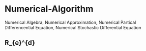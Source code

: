 # Numerical-Algorithm
Numerical Algebra, Numerical Approximation, Numerical Partical Differencential Equation, Numerical Stochastic Differential Equation



## R_{e}^{d}
